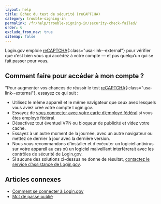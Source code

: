 ```yaml
---
layout: help
title: Échec du test de sécurité (reCAPTCHA)
category: trouble-signing-in
permalink: /fr/help/trouble-signing-in/security-check-failed/
order: 6
exclude_from_nav: true
sitemap: false
---
```


Login.gov emploie [reCAPTCHA](https://cloud.google.com/security/products/recaptcha?hl=fr){:class="usa-link--external"} pour vérifier que c’est bien vous qui accédez à votre compte — et pas quelqu’un qui se fait passer pour vous.

## Comment faire pour accéder à mon compte ?

"Pour augmenter vos chances de réussir le test [reCAPTCHA](https://cloud.google.com/security/products/recaptcha?hl=fr){:class="usa-link--external"}, essayez ce qui suit :

- Utilisez le même appareil et le même navigateur que ceux avec lesquels vous aviez créé votre compte Login.gov.
- Essayez de [vous connecter avec votre carte d’employé fédéral](https://secure.login.gov/fr/login/piv_cac) si vous êtes employé fédéral.
- Désactivez tout éventuel VPN ou bloqueur de publicité et videz votre cache.
- Essayez à un autre moment de la journée, avec un autre navigateur ou mettez ce dernier à jour avec la dernière version.
- Nous vous recommandons d'installer et d'exécuter un logiciel antivirus sur votre appareil au cas où un logiciel malveillant interférerait avec les contrôles de sécurité de Login.gov.
- Si aucune des solutions ci-dessus ne donne de résultat, [contactez le service d’assistance de Login.gov](/fr/contact/).

## Articles connexes

* [Comment se connecter à Login.gov](/fr/help/trouble-signing-in/how-to-sign-in/)
* [Mot de passe oublié](/fr/help/trouble-signing-in/forgot-your-password/)
